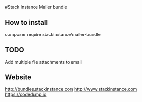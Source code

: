 #Stack Instance Mailer bundle

## How to install
composer require stackinstance/mailer-bundle

## TODO
Add multiple file attachments to email

## Website
http://bundles.stackinstance.com
http://www.stackinstance.com
https://codedump.io
